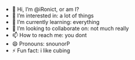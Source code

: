 - 👋 Hi, I’m @iRonict, or am I?
- 👀 I’m interested in: a lot of things
- 🌱 I’m currently learning: everything
- 💞️ I’m looking to collaborate on: not much really
- 📫 How to reach me: you dont
- 😄 Pronouns: snounorP
- ⚡ Fun fact: i like cubing

<!---
i exist
--->
